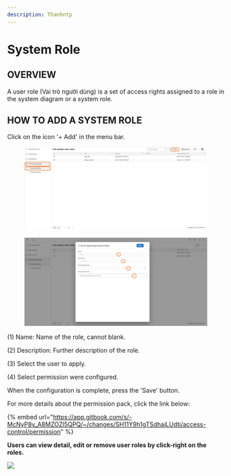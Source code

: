 ```yaml
---
description: Thanhntp
---
```


# System Role

## OVERVIEW

A user role (Vai trò người dùng) is a set of access rights assigned to a role in the system diagram or a system role.

## HOW TO ADD A SYSTEM ROLE

Click on the icon '+ Add' in the menu bar.

<figure><img src="../../../.gitbook/assets/image (33).png" alt=""><figcaption></figcaption></figure>

<figure><img src="../../../.gitbook/assets/image (18) (4).png" alt=""><figcaption></figcaption></figure>

(1) Name: Name of the role, cannot blank.

(2) Description: Further description of the role.

(3) Select the user to apply.

(4) Select permission were configured.

When the configuration is complete, press the 'Save' button.

For more details about the permission pack, click the link below:

{% embed url="https://app.gitbook.com/s/-McNyP8y_A8MZOZl5QPQ/~/changes/SH11Y9h1gTSdhajLUdti/access-control/permission" %}

**Users can view detail, edit or remove user roles by click-right on the roles.**

![](../../.gitbook/assets/18.png)
